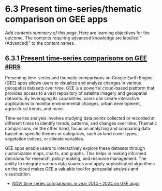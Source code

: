 # 6.3 Present time-series/thematic comparison on GEE apps

*Add contents summary of this page*. Here are learning objectives for the outcome. The contents requiring advanced knowledge are labelled "(Advanced)" to the content names.


## 6.3.1 [Present time-series comparisons on GEE apps](https://chatgpt.com/share/a495e0cf-2188-4e56-86bd-e9f9124b8c14)

Presenting time-series and thematic comparisons on Google Earth Engine (GEE) apps allows users to visualize and analyze changes in various geospatial datasets over time. GEE is a powerful cloud-based platform that provides access to a vast repository of satellite imagery and geospatial datasets. By leveraging its capabilities, users can create interactive applications to monitor environmental changes, urban development, agricultural trends, and more.

Time-series analysis involves studying data points collected or recorded at different times to identify trends, patterns, and changes over time. Thematic comparisons, on the other hand, focus on analyzing and comparing data based on specific themes or categories, such as land cover types, vegetation indices, or climate variables.

GEE apps enable users to interactively explore these datasets through customizable maps, charts, and graphs. This helps in making informed decisions for research, policy-making, and resource management. The ability to integrate various data sources and apply sophisticated algorithms on the cloud makes GEE a valuable tool for geospatial analysis and visualization.

- [NDVI time series comparisons in year 2014 - 2024 on GEE apps](https://arissara.users.earthengine.app/view/time-series-ndvi-arabian-gulf)




```python

```
